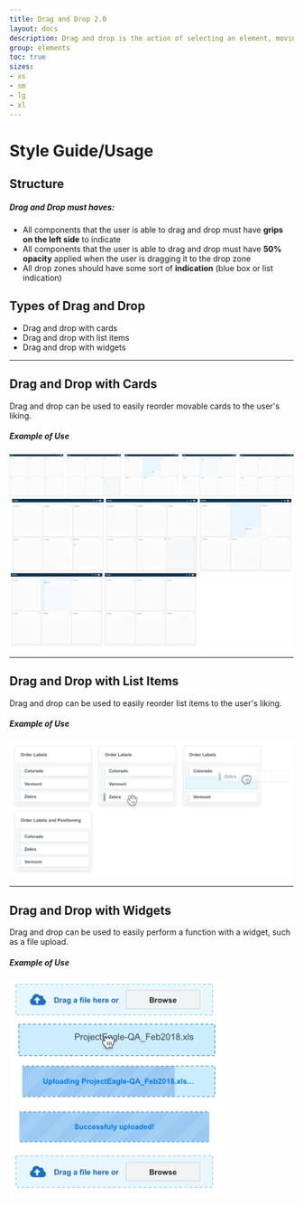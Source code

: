 ```yaml
---
title: Drag and Drop 2.0
layout: docs
description: Drag and drop is the action of selecting an element, moving it, and then placing it into the defined area.
group: elements
toc: true
sizes:
- xs
- sm
- lg
- xl
---
```


# Style Guide/Usage

## Structure

##### Drag and Drop must haves:

 * All components that the user is able to drag and drop must have **grips on the left side** to indicate 
 * All components that the user is able to drag and drop must have **50% opacity** applied when the user is dragging it to the drop zone
 * All drop zones should have some sort of **indication** (blue box or list indication)
 
## Types of Drag and Drop

 * Drag and drop with cards
 * Drag and drop with list items
 * Drag and drop with widgets

 <hr>

## Drag and Drop with Cards
Drag and drop can be used to easily reorder movable cards to the user's liking. 

##### Example of Use

![Drag and Drop Cards](\assets\img\drag-and-drop\cards-draganddrop.PNG "Drag and Drop Cards")
![Drag and Drop Confluence Eample](\assets\img\drag-and-drop\drag-and-drop-confluence-example.PNG "Drag and Drop Confluence Example")



<!-- ![Drag and Drop Card 1](\assets\img\drag-and-drop\drag-and-drop-card-1.PNG "Drag and Drop Card 1")
![Drag and Drop Card 2](\assets\img\drag-and-drop\drag-and-drop-card-2.PNG "Drag and Drop Card 2")
![Drag and Drop Card 3](\assets\img\drag-and-drop\drag-and-drop-card-3.PNG "Drag and Drop Card 3")
![Drag and Drop Card 4](\assets\img\drag-and-drop\drag-and-drop-card-4.PNG "Drag and Drop Card 4")
![Drag and Drop Card 5](\assets\img\drag-and-drop\drag-and-drop-card-5.PNG "Drag and Drop Card 5") -->

<hr>

## Drag and Drop with List Items
Drag and drop can be used to easily reorder list items to the user's liking. 

##### Example of Use

![Drag and Drop List Item Example](\assets\img\drag-and-drop\drag-and-drop-list-items-example.PNG "Drag and Drop List Item Example")

<hr>

## Drag and Drop with Widgets
Drag and drop can be used to easily perform a function with a widget, such as a file upload. 

##### Example of Use

![Drag and Drop Widgets Example](\assets\img\drag-and-drop\drag-and-drop-widgets-example.PNG "Drag and Drop Widgets Example")


